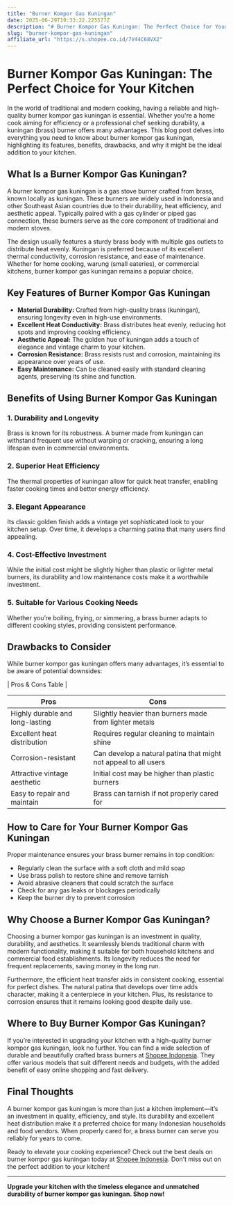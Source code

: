 ```yaml
---
title: "Burner Kompor Gas Kuningan"
date: 2025-06-29T19:33:22.225577Z
description: "# Burner Kompor Gas Kuningan: The Perfect Choice for Your Kitchen..."
slug: "burner-kompor-gas-kuningan"
affiliate_url: "https://s.shopee.co.id/7V44C68VX2"
---
```

# Burner Kompor Gas Kuningan: The Perfect Choice for Your Kitchen

In the world of traditional and modern cooking, having a reliable and high-quality burner kompor gas kuningan is essential. Whether you're a home cook aiming for efficiency or a professional chef seeking durability, a kuningan (brass) burner offers many advantages. This blog post delves into everything you need to know about burner kompor gas kuningan, highlighting its features, benefits, drawbacks, and why it might be the ideal addition to your kitchen.

## What Is a Burner Kompor Gas Kuningan?

A burner kompor gas kuningan is a gas stove burner crafted from brass, known locally as kuningan. These burners are widely used in Indonesia and other Southeast Asian countries due to their durability, heat efficiency, and aesthetic appeal. Typically paired with a gas cylinder or piped gas connection, these burners serve as the core component of traditional and modern stoves.

The design usually features a sturdy brass body with multiple gas outlets to distribute heat evenly. Kuningan is preferred because of its excellent thermal conductivity, corrosion resistance, and ease of maintenance. Whether for home cooking, warung (small eateries), or commercial kitchens, burner kompor gas kuningan remains a popular choice.

## Key Features of Burner Kompor Gas Kuningan

- **Material Durability:** Crafted from high-quality brass (kuningan), ensuring longevity even in high-use environments.
- **Excellent Heat Conductivity:** Brass distributes heat evenly, reducing hot spots and improving cooking efficiency.
- **Aesthetic Appeal:** The golden hue of kuningan adds a touch of elegance and vintage charm to your kitchen.
- **Corrosion Resistance:** Brass resists rust and corrosion, maintaining its appearance over years of use.
- **Easy Maintenance:** Can be cleaned easily with standard cleaning agents, preserving its shine and function.

## Benefits of Using Burner Kompor Gas Kuningan

### 1. Durability and Longevity

Brass is known for its robustness. A burner made from kuningan can withstand frequent use without warping or cracking, ensuring a long lifespan even in commercial environments.

### 2. Superior Heat Efficiency

The thermal properties of kuningan allow for quick heat transfer, enabling faster cooking times and better energy efficiency.

### 3. Elegant Appearance

Its classic golden finish adds a vintage yet sophisticated look to your kitchen setup. Over time, it develops a charming patina that many users find appealing.

### 4. Cost-Effective Investment

While the initial cost might be slightly higher than plastic or lighter metal burners, its durability and low maintenance costs make it a worthwhile investment.

### 5. Suitable for Various Cooking Needs

Whether you’re boiling, frying, or simmering, a brass burner adapts to different cooking styles, providing consistent performance.

## Drawbacks to Consider

While burner kompor gas kuningan offers many advantages, it’s essential to be aware of potential downsides:

| Pros & Cons Table |

| **Pros** | **Cons** |
|---|---|
| Highly durable and long-lasting | Slightly heavier than burners made from lighter metals |
| Excellent heat distribution | Requires regular cleaning to maintain shine |
| Corrosion-resistant | Can develop a natural patina that might not appeal to all users |
| Attractive vintage aesthetic | Initial cost may be higher than plastic burners |
| Easy to repair and maintain | Brass can tarnish if not properly cared for |

## How to Care for Your Burner Kompor Gas Kuningan

Proper maintenance ensures your brass burner remains in top condition:

- Regularly clean the surface with a soft cloth and mild soap
- Use brass polish to restore shine and remove tarnish
- Avoid abrasive cleaners that could scratch the surface
- Check for any gas leaks or blockages periodically
- Keep the burner dry to prevent corrosion

## Why Choose a Burner Kompor Gas Kuningan?

Choosing a burner kompor gas kuningan is an investment in quality, durability, and aesthetics. It seamlessly blends traditional charm with modern functionality, making it suitable for both household kitchens and commercial food establishments. Its longevity reduces the need for frequent replacements, saving money in the long run.

Furthermore, the efficient heat transfer aids in consistent cooking, essential for perfect dishes. The natural patina that develops over time adds character, making it a centerpiece in your kitchen. Plus, its resistance to corrosion ensures that it remains looking good despite daily use.

## Where to Buy Burner Kompor Gas Kuningan?

If you’re interested in upgrading your kitchen with a high-quality burner kompor gas kuningan, look no further. You can find a wide selection of durable and beautifully crafted brass burners at [Shopee Indonesia](https://s.shopee.co.id/7V44C68VX2). They offer various models that suit different needs and budgets, with the added benefit of easy online shopping and fast delivery.

## Final Thoughts

A burner kompor gas kuningan is more than just a kitchen implement—it’s an investment in quality, efficiency, and style. Its durability and excellent heat distribution make it a preferred choice for many Indonesian households and food vendors. When properly cared for, a brass burner can serve you reliably for years to come.

Ready to elevate your cooking experience? Check out the best deals on burner kompor gas kuningan today at [Shopee Indonesia](https://s.shopee.co.id/7V44C68VX2). Don’t miss out on the perfect addition to your kitchen!

---

**Upgrade your kitchen with the timeless elegance and unmatched durability of burner kompor gas kuningan. Shop now!**
